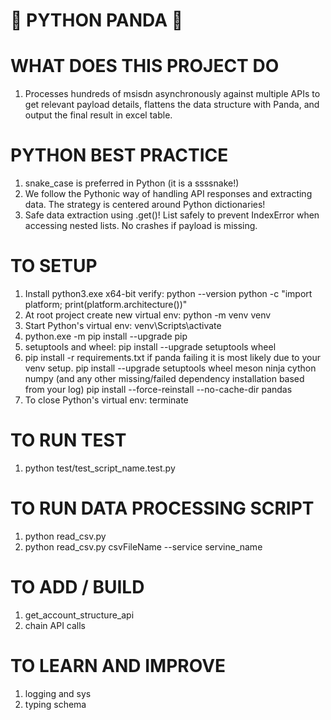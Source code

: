 # 🐍 PYTHON PANDA 🐼

# WHAT DOES THIS PROJECT DO
1) Processes hundreds of msisdn asynchronously against multiple APIs to get relevant payload details, flattens the data structure with Panda, and output the final result in excel table.


# PYTHON BEST PRACTICE
1) snake_case is preferred in Python (it is a ssssnake!)
2) We follow the Pythonic way of handling API responses and extracting data. The strategy is centered around Python dictionaries!
3) Safe data extraction using .get()! List safely to prevent IndexError when accessing nested lists. No crashes if payload is missing.

# TO SETUP
1) Install python3.exe x64-bit
 verify:
 python --version
 python -c "import platform; print(platform.architecture())" 
2) At root project create new virtual env: python -m venv venv 
3) Start Python's virtual env: venv\Scripts\activate
4) python.exe -m pip install --upgrade pip
5) setuptools and wheel: pip install --upgrade setuptools wheel
6) pip install -r requirements.txt
 if panda failing it is most likely due to your venv setup.
 pip install --upgrade setuptools wheel meson ninja cython numpy (and any other missing/failed dependency installation based from your log)
 pip install --force-reinstall --no-cache-dir pandas
7) To close Python's virtual env: terminate

# TO RUN TEST
1) python test/test_script_name.test.py

# TO RUN DATA PROCESSING SCRIPT
1) python read_csv.py
2) python read_csv.py csvFileName --service servine_name

# TO ADD / BUILD 
1) get_account_structure_api 
2) chain API calls

# TO LEARN AND IMPROVE
1) logging and sys
2) typing schema